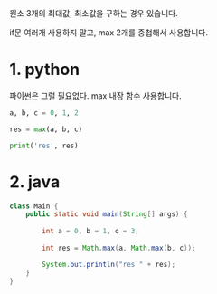 원소 3개의 최대값, 최소값을 구하는 경우 있습니다.

if문 여러개 사용하지 말고, max 2개를 중첩해서 사용합니다.

# 1. python
파이썬은 그럴 필요없다. max 내장 함수 사용합니다.
```python
a, b, c = 0, 1, 2

res = max(a, b, c)

print('res', res)
```

# 2. java
```java
class Main {
    public static void main(String[] args) {
        
        int a = 0, b = 1, c = 3;
        
        int res = Math.max(a, Math.max(b, c));

        System.out.println("res " + res);
    }
}
```